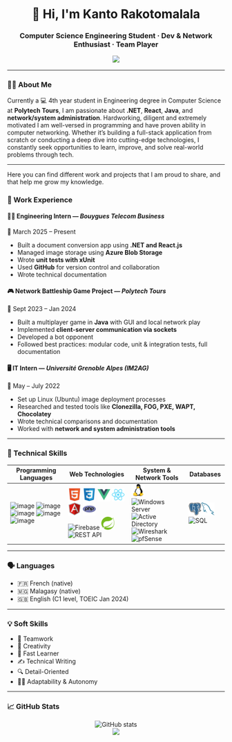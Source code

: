 <h1 align="center">👋 Hi, I'm Kanto Rakotomalala</h1>
<h3 align="center">Computer Science Engineering Student · Dev & Network Enthusiast · Team Player</h3>

<p align="center">
  <img src="https://media.giphy.com/media/qgQUggAC3Pfv687qPC/giphy.gif" width="300">
</p>

---

### 👨‍🎓 About Me
Currently a 💻 4th year student in  Engineering degree in Computer Science at **Polytech Tours**, I am passionate about **.NET**, **React**, **Java**, and **network/system administration**. Hardworking, diligent and extremely motivated I am well-versed in programming and have proven ability in computer networking. Whether it’s building a full-stack application from scratch or conducting a deep dive into cutting-edge technologies, I constantly seek opportunities to learn, improve, and solve real-world problems through tech.

---

Here you can find different work and projects that I am proud to share, and that help me grow my knowledge.

### 💼 Work Experience

#### 👨‍💻 Engineering Intern — *Bouygues Telecom Business*
📅 March 2025 – Present  
- Built a document conversion app using **.NET and React.js**  
- Managed image storage using **Azure Blob Storage**  
- Wrote **unit tests with xUnit**  
- Used **GitHub** for version control and collaboration  
- Wrote technical documentation

#### 🎮 Network Battleship Game Project — *Polytech Tours*
📅 Sept 2023 – Jan 2024  
- Built a multiplayer game in **Java** with GUI and local network play  
- Implemented **client-server communication via sockets**  
- Developed a bot opponent  
- Followed best practices: modular code, unit & integration tests, full documentation

#### 🖥️ IT Intern — *Université Grenoble Alpes (IM2AG)*
📅 May – July 2022  
- Set up Linux (Ubuntu) image deployment processes  
- Researched and tested tools like **Clonezilla, FOG, PXE, WAPT, Chocolatey**  
- Wrote technical comparisons and documentation  
- Worked with **network and system administration tools**

---

### 🧰 Technical Skills

| Programming Languages | Web Technologies           | System & Network Tools                 | Databases             |
|-----------------------|----------------------------|----------------------------------------|-----------------------|
|<img width="30" height="30" alt="image" src="https://github.com/user-attachments/assets/b7f9eeef-2245-481a-a144-a8d24d7a7433" /> <img width="50" height="50" alt="image" src="https://github.com/user-attachments/assets/fa6d8985-bc25-47e1-a96b-e48697276e8b" /> <img width="40" height="43" alt="image" src="https://github.com/user-attachments/assets/44d3fb8a-2061-4d3f-aa89-d4948bacb261" /> <img width="45" height="45" alt="image" src="https://github.com/user-attachments/assets/5df52d0f-5d30-42a7-8bc4-0f4541b5ecf7" /> <img width="42" height="45" alt="image" src="https://github.com/user-attachments/assets/af31f1fe-c8d0-401c-a41b-9b3bc50cee2e" /> | <img src="https://raw.githubusercontent.com/devicons/devicon/master/icons/html5/html5-original.svg" width="30" height="30" alt="HTML5" /> <img src="https://raw.githubusercontent.com/devicons/devicon/master/icons/css3/css3-original.svg" width="30" height="30" alt="CSS3" /> <img src="https://raw.githubusercontent.com/devicons/devicon/master/icons/vuejs/vuejs-original.svg" width="30" height="30" alt="Vue.js" /> <img src="https://raw.githubusercontent.com/devicons/devicon/master/icons/react/react-original.svg" width="30" height="30" alt="React" /> <img src="https://raw.githubusercontent.com/devicons/devicon/master/icons/angularjs/angularjs-original.svg" width="30" height="30" alt="Angular" /> <img src="https://raw.githubusercontent.com/devicons/devicon/master/icons/php/php-original.svg" width="30" height="30" alt="PHP" /> <img src="https://www.vectorlogo.zone/logos/firebase/firebase-icon.svg" width="30" height="30" alt="Firebase" /> <img src="https://raw.githubusercontent.com/devicons/devicon/master/icons/spring/spring-original.svg" width="30" height="30" alt="Spring Boot" /> <img src="https://img.icons8.com/ios-filled/50/000000/api-settings.png" width="30" height="30" alt="REST API" /> | <img src="https://raw.githubusercontent.com/devicons/devicon/master/icons/linux/linux-original.svg" width="30" height="30" alt="Linux" /> <img src="https://github.com/user-attachments/assets/33e3eb8e-dd95-45e3-93b8-906a11d253ed" width="50" height="50" alt="Windows Server" /> <img src="https://img.icons8.com/fluency/48/active-directory.png" width="30" height="30" alt="Active Directory" /> <img src="https://cdn.simpleicons.org/wireshark/202080" width="30" height="30" alt="Wireshark" /> <img src="https://cdn.simpleicons.org/pfsense/005062" width="30" height="30" alt="pfSense" /> | <img src="https://raw.githubusercontent.com/devicons/devicon/master/icons/postgresql/postgresql-original.svg" width="30" height="30" alt="PostgreSQL" /><img src="https://raw.githubusercontent.com/devicons/devicon/master/icons/mysql/mysql-original.svg" width="30" height="30" alt="MySQL" /><img src="https://img.icons8.com/ios-filled/50/000000/sql.png" width="30" height="30" alt="SQL" /> |

---

### 🗣️ Languages

- 🇫🇷 French (native)
- 🇲🇬 Malagasy (native)
- 🇬🇧 English (C1 level, TOEIC Jan 2024)

---

### 💡 Soft Skills

- 🤝 Teamwork
- 🎨 Creativity
- 🧠 Fast Learner
- ✍️ Technical Writing
- 🔍 Detail-Oriented
- 🧑‍💼 Adaptability & Autonomy

---

### 📈 GitHub Stats

<p align="center">
  <img src="https://github-readme-stats.vercel.app/api?username=YourGitHubUsername&show_icons=true&theme=tokyonight&hide_border=true" alt="GitHub stats" />
  <br />
  <img src="https://github-readme-streak-stats.herokuapp.com/?user=YourGitHubUsername&theme=tokyonight&hide_border=true" />
  <br />
  <img src="https://github-readme-stats.vercel.app/api

